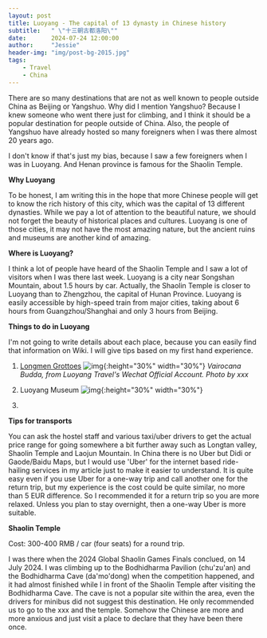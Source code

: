 ```yaml
---
layout: post
title: Luoyang - The capital of 13 dynasty in Chinese history
subtitle:   " \"十三朝古都洛阳\""
date:       2024-07-24 12:00:00
author:     "Jessie"
header-img: "img/post-bg-2015.jpg"
tags:
    - Travel
    - China
---
```


There are so many destinations that are not as well known to people outside China as Beijing or Yangshuo. Why did I mention Yangshuo? Because I knew someone who went there just for climbing, and I think it should be a popular destination for people outside of China. Also, the people of Yangshuo have already hosted so many foreigners when I was there almost 20 years ago.

I don't know if that's just my bias, because I saw a few foreigners when I was in Luoyang. And Henan province is famous for the Shaolin Temple.

**Why Luoyang**

To be honest, I am writing this in the hope that more Chinese people will get to know the rich history of this city, which was the capital of 13 different dynasties. While we pay a lot of attention to the beautiful nature, we should not forget the beauty of historical places and cultures. Luoyang is one of those cities, it may not have the most amazing nature, but the ancient ruins and museums are another kind of amazing.

**Where is Luoyang?**

I think a lot of people have heard of the Shaolin Temple and I saw a lot of visitors when I was there last week. Luoyang is a city near Songshan Mountain, about 1.5 hours by car. Actually, the Shaolin Temple is closer to Luoyang than to Zhengzhou, the capital of Hunan Province. Luoyang is easily accessible by high-speed train from major cities, taking about 6 hours from Guangzhou/Shanghai and only 3 hours from Beijing.

**Things to do in Luoyang**

I'm not going to write details about each place, because you can easily find that information on Wiki. I will give tips based on my first hand experience.

1. [Longmen Grottoes](https://en.wikipedia.org/wiki/Longmen_Grottoes) 
![img](/img/in-post/post-luoyang/longmen.jpg){:height="30%" width="30%"}
*Vairocana Budda, from Luoyang Travel's Wechat Official Account. Photo by xxx*

2. Luoyang Museum
![img](/img/in-post/post-luoyang/lymuseum.jpg){:height="30%" width="30%"}

3. 

**Tips for transports**

You can ask the hostel staff and various taxi/uber drivers to get the actual price range for going somewhere a bit further away such as Longtan valley, Shaolin Temple and Laojun Mountain. In China there is no Uber but Didi or Gaode/Baidu Maps, but I would use 'Uber' for the internet based ride-hailing services in my article just to make it easier to understand. It is quite easy even if you use Uber for a one-way trip and call another one for the return trip, but my experience is the cost could be quite similar, no more than 5 EUR difference. So I recommended it for a return trip so you are more relaxed. Unless you plan to stay overnight, then a one-way Uber is more suitable.

**Shaolin Temple**

Cost: 300-400 RMB / car (four seats) for a round trip.

I was there when the 2024 Global Shaolin Games Finals conclued, on 14 July 2024. I was climbing up to the Bodhidharma Pavilion (chu'zu'an) and the Bodhidharma Cave (da'mo'dong) when the competition happened, and it had almost finished while I in front of the Shaolin Temple after visiting the Bodhidharma Cave. The cave is not a popular site within the area, even the drivers for minibus did not suggest this destination. He only recommended us to go to the xxx and the temple. Somehow the Chinese are more and more anxious and just visit a place to declare that they have been there once.

